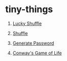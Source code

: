 # tiny-things

1. [Lucky Shuffle](https://y-pan.github.io/tiny-things/lucky-shuffle?items=Sun,Mercury,Venus,Earth,Mars,Jupiter,Saturn,Uranus,Neptune&difficulty=2&interval=10)

2. [Shuffle](https://y-pan.github.io/tiny-things/shuffle?items=Sun,Mercury,Venus,Earth,Mars,Jupiter,Saturn,Uranus,Neptune&shuffles=30&interval=40)

3. [Generate Password](https://y-pan.github.io/tiny-things/password?length=14)

4. [Conway's Game of Life](https://y-pan.github.io/tiny-things/game-of-life.html?factor=1&grid=.120_.120_.120_.120_.120_.120_.120_.120_.120_.120_.120_.120_.120_.120_.120_.120_.120_.120_.120_.120_.120_.120_.120_.120_.120_.120_.120_.120_.120_.120_.120_.120_.120_.120_.120_.120_.120_.120_.120_.120_.120_.120_.120_.120_.120_.120_.120_.120_.120_.120_.120_.120_.120_.120_.120_.66O1.53_.64O1.1O1.53_.54O2.6O2.12O2.42_.53O1.3O1.4O2.12O2.42_.42O2.8O1.5O1.3O2.56_.42O2.8O1.3O1.1O2.4O1.1O1.53_.52O1.5O1.7O1.53_.53O1.3O1.62_.54O2.64_.120_.120_.120_.120_.120_.120_.120_.120_.120_.120_.120_.120_.120_.120_.120_.120_.120_.120_.120_.120_.120_.120_.120_.120_.120_.120_.120_.120_.120_.120_.120_.120_.120_.120_.120_.120_.120_.120_.120_.120_.120_.120_.120_.120_.120_.120_.120_.120_.120_.120_.120_.120_.120_.120_.120_.120)
